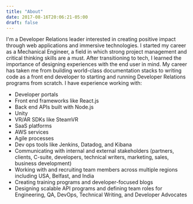 ```yaml
---
title: "About"
date: 2017-08-16T20:06:21-05:00
draft: false
---
```


I'm a Developer Relations leader interested in creating positive impact through web applications and immersive technologies. I started my career as a Mechanical Engineer, a field in which strong project management and critical thinking skills are a must. After transitioning to tech, I learned the importance of designing experiences with the end user in mind. My career has taken me from building world-class documentation stacks to writing code as a front end developer to starting and running Developer Relations programs from scratch. I have experience working with:

* Developer portals
* Front end frameworks like React.js
* Back end APIs built with Node.js
* Unity
* VR/AR SDKs like SteamVR
* SaaS platforms
* AWS services
* Agile processes
* Dev ops tools like Jenkins, Datadog, and Kibana
* Communicating with internal and external stakeholders (partners, clients, C-suite, developers, technical writers, marketing, sales, business development)
* Working with and recruiting team members across multiple regions including USA, Belfast, and India
* Creating training programs and developer-focused blogs
* Designing scalable API programs and defining team roles for Engineering, QA, DevOps, Technical Writing, and Developer Advocates